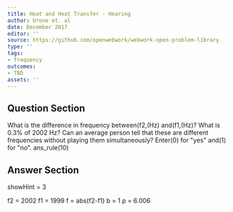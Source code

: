 ```yaml
---
title: Heat and Heat Transfer - Hearing
author: Urone et. al
date: December 2017
editor: ''
source: https://github.com/openwebwork/webwork-open-problem-library
type: ''
tags:
- frequency
outcomes:
- TBD
assets: ''
---
```


## Question Section 

What is the difference in frequency between(f2,(Hz) and(f1,(Hz)?
What is 0.3% of 2002 Hz?
Can an average person tell that these are different frequencies without playing them simultaneously? Enter(0) for "yes" and(1) for "no".
ans_rule(10)



## Answer Section

showHint = 3

f2 = 2002
f1 = 1999
f = abs(f2-f1)
b = 1
p = 6.006